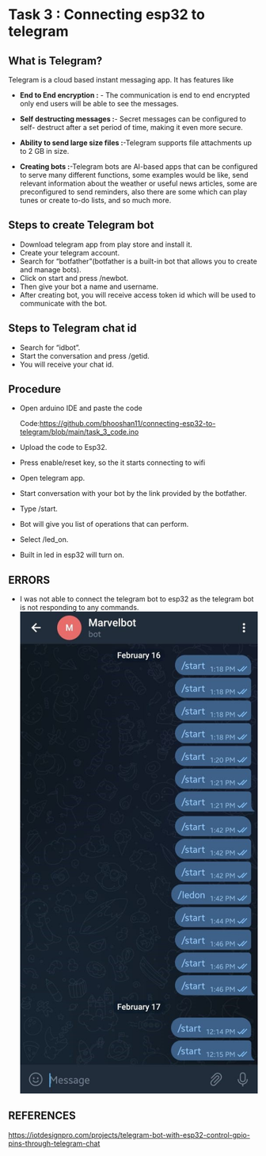 # Task 3 : Connecting esp32 to telegram
## What is Telegram?

Telegram is a cloud based instant messaging app. It has features like

* **End to End encryption :** - The communication is end to end encrypted only end users will be able to see the messages.

* **Self destructing messages :**- Secret messages can be configured to self-      destruct after a set period of time, making it even more secure.
*  **Ability to send large size files :**-Telegram supports file attachments up to 2 GB in size.
*  **Creating bots :**-Telegram bots are AI-based apps that can be configured      to serve many different functions, some examples would be like, send relevant information about the weather or useful news articles, some are preconfigured to send reminders, also there are some which can play tunes or create to-do lists, and so much more.

## Steps to create Telegram bot

*	Download telegram app from play store and install it.
*	Create your telegram account.
*	Search for “botfather”(botfather is a built-in bot that allows you to create and manage bots).
*	Click on start and press /newbot.
*	Then give your bot a name and username.
*	After creating bot, you will receive access token id which will be used to communicate with the bot.

## Steps to Telegram chat id
* Search for “idbot”.
* Start the conversation and press /getid.
*	You will receive your chat id.

## Procedure 
* Open arduino IDE and paste the code

    Code:https://github.com/bhooshan11/connecting-esp32-to-telegram/blob/main/task_3_code.ino
* Upload the code to Esp32.
*	Press enable/reset key, so the it starts connecting to wifi
*	Open telegram app.
*	Start conversation with your bot by the link provided by the botfather.
*	Type /start.
*	Bot will give you list of operations that can perform.
*	Select /led_on.
*	Built in led in esp32 will turn on.

## ERRORS

* I was not able to connect the telegram bot to esp32 as the telegram bot is not responding to any commands.
![this is an image](https://github.com/bhooshan11/connecting-esp32-to-telegram/blob/main/error%20photo.jpg)

## REFERENCES

https://iotdesignpro.com/projects/telegram-bot-with-esp32-control-gpio-pins-through-telegram-chat 
